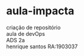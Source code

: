 # aula-impacta
criação de repositório <br>
aula de devOps <br>
ADS 2a <br>
henrique santos RA:1903037 <br>
